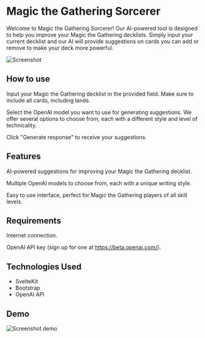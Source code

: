 # Magic the Gathering Sorcerer

Welcome to Magic the Gathering Sorcerer! Our AI-powered tool is designed to help you improve your Magic the Gathering decklists. Simply input your current decklist and our AI will provide suggestions on cards you can add or remove to make your deck more powerful.

![Screenshot](https://user-images.githubusercontent.com/37254797/209266792-0e0cd6cc-93ac-4c0a-92e6-96a7b89075ed.png)

## How to use

Input your Magic the Gathering decklist in the provided field. Make sure to include all cards, including lands.

Select the OpenAI model you want to use for generating suggestions. We offer several options to choose from, each with a different style and level of technicality.

Click "Generate response" to receive your suggestions.

## Features

AI-powered suggestions for improving your Magic the Gathering decklist.

Multiple OpenAI models to choose from, each with a unique writing style.

Easy to use interface, perfect for Magic the Gathering players of all skill levels.

## Requirements

Internet connection.

OpenAI API key (sign up for one at https://beta.openai.com/).

## Technologies Used

- SvelteKit
- Bootstrap
- OpenAI API

## Demo

![Screenshot demo](https://user-images.githubusercontent.com/37254797/209268422-3e854027-860c-478d-adb6-862ff7e08e6c.png)

